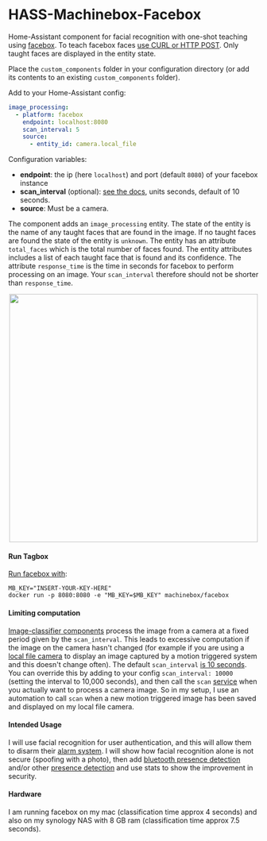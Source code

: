 # HASS-Machinebox-Facebox
Home-Assistant component for facial recognition with one-shot teaching using [facebox](https://machineboxio.com/docs/facebox/teaching-facebox). To teach facebox faces [use CURL or HTTP POST](https://machineboxio.com/docs/facebox/teaching-facebox#teach-paul-mccartney). Only taught faces are displayed in the entity state.

Place the `custom_components` folder in your configuration directory (or add its contents to an existing `custom_components` folder).

Add to your Home-Assistant config:

```yaml
image_processing:
  - platform: facebox
    endpoint: localhost:8080
    scan_interval: 5
    source:
      - entity_id: camera.local_file
```
Configuration variables:
- **endpoint**: the ip (here `localhost`) and port (default `8080`) of your facebox instance
- **scan_interval** (optional): [see the docs](https://www.home-assistant.io/docs/configuration/platform_options/#scan-interval), units seconds, default of 10 seconds.
- **source**: Must be a camera.

The component adds an `image_processing` entity. The state of the entity is the name of any taught faces that are found in the image. If no taught faces are found the state of the entity is `unknown`. The entity has an attribute `total_faces` which is the total number of faces found. The entity attributes includes a list of each taught  face that is found and its confidence. The attribute `response_time` is the time in seconds for facebox to perform processing on an image. Your `scan_interval` therefore should not be shorter than `response_time`.

<p align="center">
<img src="https://github.com/robmarkcole/HASS-Machinebox-Facebox/blob/master/usage.png" width="500">
</p>

#### Run Tagbox
[Run facebox with](https://machineboxio.com/docs/facebox/teaching-facebox):
```
MB_KEY="INSERT-YOUR-KEY-HERE"
docker run -p 8080:8080 -e "MB_KEY=$MB_KEY" machinebox/facebox
```

#### Limiting computation
[Image-classifier components](https://www.home-assistant.io/components/image_processing/) process the image from a camera at a fixed period given by the `scan_interval`. This leads to excessive computation if the image on the camera hasn't changed (for example if you are using a [local file camera](https://www.home-assistant.io/components/camera.local_file/) to display an image captured by a motion triggered system and this doesn't change often). The default `scan_interval` [is 10 seconds](https://github.com/home-assistant/home-assistant/blob/98e4d514a5130b747112cc0788fc2ef1d8e687c9/homeassistant/components/image_processing/__init__.py#L27). You can override this by adding to your config `scan_interval: 10000` (setting the interval to 10,000 seconds), and then call the `scan` [service](https://github.com/home-assistant/home-assistant/blob/98e4d514a5130b747112cc0788fc2ef1d8e687c9/homeassistant/components/image_processing/__init__.py#L62) when you actually want to process a camera image. So in my setup, I use an automation to call `scan` when a new motion triggered image has been saved and displayed on my local file camera.

#### Intended Usage
I will use facial recognition for user authentication, and this will allow them to disarm their [alarm system]( https://www.hackster.io/colinodell/diy-alarm-control-panel-for-home-assistant-ac1813). I will show how facial recognition alone is not secure (spoofing with a photo), then add [bluetooth presence detection](https://www.hackster.io/vpetersson/sonar-wireless-foot-traffic-information-for-retail-b17cc1) and/or other [presence detection](https://www.home-assistant.io/components/#presence-detection) and use stats to show the improvement in security.

#### Hardware
I am running facebox on my mac (classification time approx 4 seconds) and also on my synology NAS with 8 GB ram (classification time approx 7.5 seconds).
